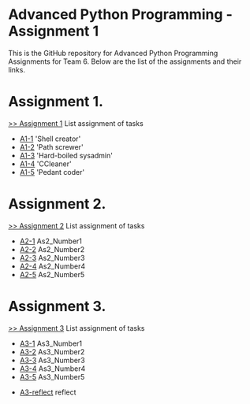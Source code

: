 # Advanced Python Programming - Assignment 1

This is the GitHub repository for Advanced Python Programming Assignments for Team 6. Below are the list of the assignments and their links.
# Assignment 1.
[>> Assignment 1](https://github.com/Gbolly007/AdvancedPython/tree/master/Assignment1) 
List assignment of tasks
* [A1-1] 'Shell creator'
* [A1-2] 'Path screwer'
* [A1-3] 'Hard-boiled sysadmin'
* [A1-4] 'CCleaner'
* [A1-5] 'Pedant coder'

# Assignment 2.
[>> Assignment 2](https://github.com/Gbolly007/AdvancedPython/tree/master/Assignment2) 
List assignment of tasks
* [A2-1] As2_Number1
* [A2-2] As2_Number2
* [A2-3] As2_Number3
* [A2-4] As2_Number4
* [A2-5] As2_Number5

# Assignment 3.
[>> Assignment 3](https://github.com/Gbolly007/AdvancedPython/tree/master/Assignment3) 
List assignment of tasks
* [A3-1] As3_Number1
* [A3-2] As3_Number2
* [A3-3] As3_Number3
* [A3-4] As3_Number4
* [A3-5] As3_Number5
- [A3-reflect] reflect


[A1-1]: <https://github.com/Gbolly007/AdvancedPython/blob/master/Assignment1/Number1.py>
[A1-2]: <https://github.com/Gbolly007/AdvancedPython/blob/master/Assignment1/Number2.py>
[A1-3]: <https://github.com/Gbolly007/AdvancedPython/blob/master/Assignment1/Number3.py>
[A1-4]: <https://github.com/Gbolly007/AdvancedPython/blob/master/Assignment1/Number4.py>
[A1-5]: <https://github.com/Gbolly007/AdvancedPython/blob/master/Assignment1/Number5.py>

[A2-1]: <https://github.com/Gbolly007/AdvancedPython/blob/master/Assignment2/As2_Number1.py>
[A2-2]: <https://github.com/Gbolly007/AdvancedPython/blob/master/Assignment2/As2_Number2.py>
[A2-3]: <https://github.com/Gbolly007/AdvancedPython/blob/master/Assignment2/As2_Number3.py>
[A2-4]: <https://github.com/Gbolly007/AdvancedPython/blob/master/Assignment2/As2_Number4.py>
[A2-5]: <https://github.com/Gbolly007/AdvancedPython/blob/master/Assignment2/As2_Number5.py>

[A3-1]: <https://github.com/Gbolly007/AdvancedPython/blob/master/Assignment2/As3_Number1.py>
[A3-2]: <https://github.com/Gbolly007/AdvancedPython/blob/master/Assignment2/As3_Number2.py>
[A3-3]: <https://github.com/Gbolly007/AdvancedPython/blob/master/Assignment2/As3_Number3.py>
[A3-4]: <https://github.com/Gbolly007/AdvancedPython/blob/master/Assignment2/As3_Number4.py>
[A3-5]: <https://github.com/Gbolly007/AdvancedPython/blob/master/Assignment2/As3_Number5.py>
[A3-reflect]: <https://github.com/Gbolly007/AdvancedPython/blob/master/Assignment2/reflect.py>
